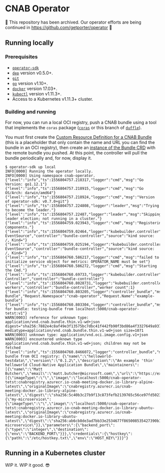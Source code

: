# CNAB Operator

🚨 This repository has been archived. Our operator efforts are being continued in https://github.com/getporter/operator 🚨

## Running locally

### Prerequisites

- [`operator-sdk`][operator_sdk_tool]
- [`dep`][dep_tool] version v0.5.0+.
- [`git`][git_tool]
- [`go`][go_tool] version v1.10+.
- [`docker`][docker_tool] version 17.03+.
- [`kubectl`][kubectl_tool] version v1.11.3+.
- Access to a Kubernetes v1.11.3+ cluster.

### Building and running

For now, you can run a local OCI registry, push a CNAB bundle using a tool that implements the `coras` package ([`coras`][coras] or this branch of [`duffle`][duffle_branch]).


You must first create the [Custom Resource Definition for a CNAB Bundle][crd] (this is a placeholder that only contain the name and URL you can find the bundle in an OCI registry), then create an [instance of the Bundle CRD][cr] with the remote bundle you pushed. At this point, the controller will pull the bundle periodically and, for now, display it.

```
$ operator-sdk up local
INFO[0000] Running the operator locally.
INFO[0000] Using namespace cnab-operator.
{"level":"info","ts":1556804757.218317,"logger":"cmd","msg":"Go Version: go1.12.1"}
{"level":"info","ts":1556804757.218915,"logger":"cmd","msg":"Go OS/Arch: darwin/amd64"}
{"level":"info","ts":1556804757.218924,"logger":"cmd","msg":"Version of operator-sdk: v0.7.0+git"}
{"level":"info","ts":1556804757.224808,"logger":"leader","msg":"Trying to become the leader."}
{"level":"info","ts":1556804757.22487,"logger":"leader","msg":"Skipping leader election; not running in a cluster."}
{"level":"info","ts":1556804759.023943,"logger":"cmd","msg":"Registering Components."}
{"level":"info","ts":1556804759.02464,"logger":"kubebuilder.controller","msg":"Starting EventSource","controller":"bundle-controller","source":"kind source: /, Kind="}
{"level":"info","ts":1556804759.025194,"logger":"kubebuilder.controller","msg":"Starting EventSource","controller":"bundle-controller","source":"kind source: /, Kind="}
{"level":"info","ts":1556804760.586217,"logger":"cmd","msg":"failed to initialize service object for metrics: OPERATOR_NAME must be set"}
{"level":"info","ts":1556804760.586272,"logger":"cmd","msg":"Starting the Cmd."}
{"level":"info","ts":1556804760.69733,"logger":"kubebuilder.controller","msg":"Starting Controller","controller":"bundle-controller"}
{"level":"info","ts":1556804760.8028731,"logger":"kubebuilder.controller","msg":"Starting workers","controller":"bundle-controller","worker count":1}
{"level":"info","ts":1556804760.803205,"logger":"controller_bundle","msg":"Reconciling Bundle","Request.Namespace":"cnab-operator","Request.Name":"example-bundle"}
{"level":"info","ts":1556804760.803304,"logger":"controller_bundle","msg":"Reconciliating for bundle: testing-bundle from localhost:5000/cnab-operator-tetst:v1"}
WARN[0003] reference for unknown type: application/vnd.cnab.bundle.thin.v1-wd+json  digest="sha256:7882e4c8af49e3f13575bc7dbc41f442fb90f3bd86a4f3327649a937912f4d8a" mediatype=application/vnd.cnab.bundle.thin.v1-wd+json size=1071
WARN[0003] unknown type: application/vnd.oci.image.config.v1+json
WARN[0003] encountered unknown type application/vnd.cnab.bundle.thin.v1-wd+json; children may not be fetched
{"level":"info","ts":1556804760.8466072,"logger":"controller_bundle","msg":"Pulled bundle from OCI registry: {\"name\":\"helloworld-testdata\",\"version\":\"0.1.2\",\"description\":\"An example 'thin' helloworld Cloud-Native Application Bundle\",\"maintainers\":[{\"name\":\"Matt Butcher\",\"email\":\"matt.butcher@microsoft.com\",\"url\":\"https://example.com\"}],\"invocationImages\":[{\"imageType\":\"\",\"image\":\"localhost:5000/cnab-operator-tetst:cnabregistry.azurecr.io-cnab-meeting-docker.io-library-alpine-latest\",\"originalImage\":\"cnabregistry.azurecr.io/cnab-meeting:docker.io-library-alpine-latest\",\"digest\":\"sha256:5c40b3c27b9f13c873fefb2139765c56ce97fd50230f1f2d5c91e55dec171907\"}],\"images\":{\"my-microservice\":{\"imageType\":\"\",\"image\":\"localhost:5000/cnab-operator-tetst:cnabregistry.azurecr.io-cnab-meeting-docker.io-library-ubuntu-latest\",\"originalImage\":\"cnabregistry.azurecr.io/cnab-meeting:docker.io-library-ubuntu-latest\",\"digest\":\"sha256:ab6cb8de3ad7bb33e2534677f865008535427390b117d7939193f8d1a6613e34\",\"description\":\"my microservice\"}},\"parameters\":{\"backend_port\":{\"type\":\"integer\",\"destination\":{\"env\":\"BACKEND_PORT\"}}},\"credentials\":{\"hostkey\":{\"path\":\"/etc/hostkey.txt\",\"env\":\"HOST_KEY\"}}}"}
```

## Running in a Kubernetes cluster

WIP it. WIP it good. 😎

[operator_sdk_tool]: https://github.com/operator-framework/operator-sdk
[dep_tool]:https://golang.github.io/dep/docs/installation.html
[git_tool]:https://git-scm.com/downloads
[go_tool]:https://golang.org/dl/
[docker_tool]:https://docs.docker.com/install/
[kubectl_tool]:https://kubernetes.io/docs/tasks/tools/install-kubectl/

[coras]: https://github.com/radu-matei/coras
[duffle_branch]: https://github.com/radu-matei/duffle/tree/push-coras
[crd]: deploy/crds/cnab_v1alpha1_bundle_crd.yaml
[cr]: deploy/crds/cnab_v1alpha1_bundle_cr.yaml
